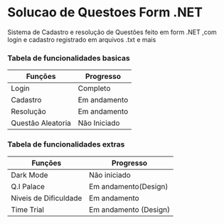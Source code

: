 # Solucao de Questoes Form .NET
Sistema de Cadastro e resolução de Questões feito em form .NET ,com login e cadastro registrado em arquivos .txt e mais

### Tabela de funcionalidades basicas
|Funções|Progresso|
|-------|---------|
|Login|Completo|
|Cadastro|Em andamento|
|Resolução|Em andamento|
|Questão Aleatoria|Não Iniciado|

### Tabela de funcionalidades extras
|Funções|Progresso|
|-------|---------|
|Dark Mode|Não iniciado|
|Q.I Palace|Em andamento(Design)|
|Niveis de Dificuldade|Em andamento|
|Time Trial|Em andamento (Design)|
